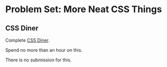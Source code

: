 # Problem Set: More Neat CSS Things

## CSS Diner

Complete [CSS Diner](https://flukeout.github.io/).

Spend no more than an hour on this.

There is no submission for this.
